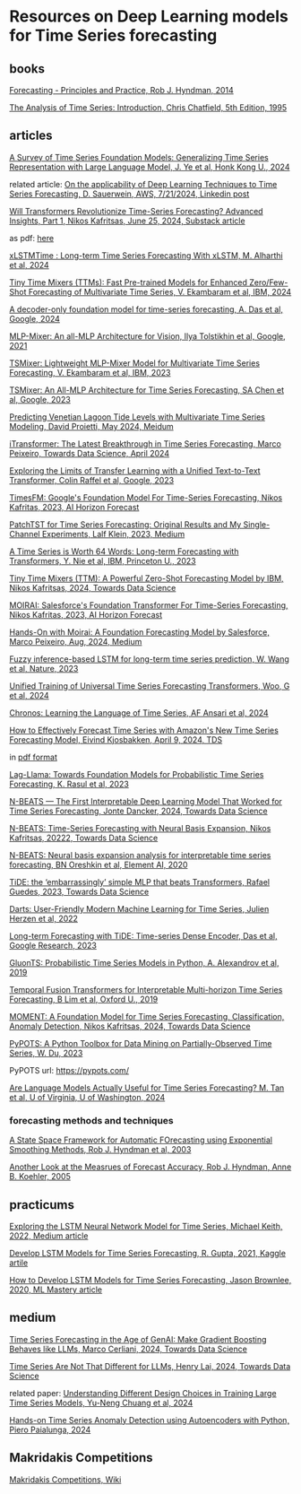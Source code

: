 # Resources on Deep Learning models for Time Series forecasting

## books

[Forecasting - Principles and Practice, Rob J. Hyndman, 2014](https://github.com/dimitarpg13/deep_learning_for_time_series_forecasting/blob/main/literature/books/Forecasting_Principles_and_Practice_Hyndman_2014.pdf)

[The Analysis of Time Series: Introduction, Chris Chatfield, 5th Edition, 1995](https://github.com/dimitarpg13/deep_learning_for_time_series_forecasting/blob/main/literature/books/Chatfield_The_Analysis_of_Time_Series_An_Introduction_5ed.pdf)

## articles

[A Survey of Time Series Foundation Models: Generalizing Time Series Representation with Large Language Model, J. Ye et al, Honk Kong U., 2024](https://github.com/dimitarpg13/deep_learning_for_time_series_forecasting/blob/main/literature/articles/A_Survey_of_Time_Serie_Foundation_Models_Generalizing_Time_Series_Representation_with_LLM_Ye_2024.pdf)

related article: [On the applicability of Deep Learning Techniques to Time Series Forecasting, D. Sauerwein, AWS, 7/21/2024, Linkedin post](https://github.com/dimitarpg13/deep_learning_for_time_series_forecasting/blob/main/literature/articles/On_the_applicability_of_Deep_Learning_Techniques_to_Time_Series_Forecasting_Sauerwein_2024.pdf)

[Will Transformers Revolutionize Time-Series Forecasting? Advanced Insights, Part 1, Nikos Kafritsas, June 25, 2024, Substack article](https://aihorizonforecast.substack.com/p/will-transformers-revolutionize-time)

as pdf: [here](https://github.com/dimitarpg13/deep_learning_for_time_series_forecasting/blob/main/literature/articles/Will_Transformers_Revolutionize_Time-Series_Forecasting_Advanced_Insights_Part_1_Nikos_Kafritsas_2024.pdf)

[xLSTMTime : Long-term Time Series Forecasting With xLSTM, M. Alharthi et al, 2024](https://github.com/dimitarpg13/deep_learning_for_time_series_forecasting/blob/main/literature/articles/xLSTMTime_Long_term_Time_Series_Forecasting_With_xLSTM_Alharti_2024.pdf)

[Tiny Time Mixers (TTMs): Fast Pre-trained Models for Enhanced Zero/Few-Shot Forecasting of Multivariate Time Series, V. Ekambaram et al, IBM, 2024](https://github.com/dimitarpg13/deep_learning_for_time_series_forecasting/blob/main/literature/articles/Tiny_Time_Mixers-Fast_Pre-trained_Models_for_Enhanced_Zero_Few-Shot_Forecasting_of_Multivariate_Time_Series_Ekambaram_IBM_2024.pdf)

[A decoder-only foundation model for time-series forecasting, A. Das et al, Google, 2024](https://github.com/dimitarpg13/deep_learning_for_time_series_forecasting/blob/main/literature/articles/A_decoder-only_foundation_model_for_time-series_forecasting_Das_Google_April_2024_Preprint.pdf)

[MLP-Mixer: An all-MLP Architecture for Vision, Ilya Tolstikhin et al, Google, 2021](https://github.com/dimitarpg13/deep_learning_for_time_series_forecasting/blob/main/literature/articles/MLP-Mixer-An_all-MLP_Architecture_for_Vision_Tolstikhin_Google_2021.pdf)

[TSMixer: Lightweight MLP-Mixer Model for Multivariate Time Series Forecasting, V. Ekambaram et al, IBM, 2023](https://github.com/dimitarpg13/deep_learning_for_time_series_forecasting/blob/main/literature/articles/TSMixer-Lightweight_MLP-Mixer_Model_for_Multivariate_Time_Series_Forecasting_Ekambaram_IBM_2023.pdf)

[TSMixer: An All-MLP Architecture for Time Series Forecasting, SA Chen et al, Google, 2023](https://github.com/dimitarpg13/deep_learning_for_time_series_forecasting/blob/main/literature/articles/TSMixer-An_All-MLP_Architecture_for_Time_Series_Forecasting_Chen_Google_2023.pdf)

[Predicting Venetian Lagoon Tide Levels with Multivariate Time Series Modeling, David Proietti, May 2024, Meidum](https://medium.com/@david.proietti_17/predicting-venetian-lagoon-tide-levels-with-multivariate-time-series-modeling-8bafdf229588)

[iTransformer: The Latest Breakthrough in Time Series Forecasting, Marco Peixeiro, Towards Data Science, April 2024](https://github.com/dimitarpg13/deep_learning_for_time_series_forecasting/blob/main/literature/articles/iTransformer-Inverted_Transformers_Are_Effective_for_Time_Series_Forecasting_Liu_2023.pdf)

[Exploring the Limits of Transfer Learning with a Unified Text-to-Text Transformer, Colin Raffel et al, Google, 2023](https://github.com/dimitarpg13/deep_learning_for_time_series_forecasting/blob/main/literature/articles/Exploring_the_Limits_of_Transfer_Learning_with_a_Unified_Text-to-Text_Transformer_Raffel_2023.pdf)

[TimesFM: Google's Foundation Model For Time-Series Forecasting, Nikos Kafritas, 2023, AI Horizon Forecast](https://aihorizonforecast.substack.com/p/timesfm-googles-foundation-model)

[PatchTST for Time Series Forecasting: Original Results and My Single-Channel Experiments, Lalf Klein, 2023, Medium](https://medium.com/@lalf_klein/patchtst-for-time-series-forecasting-original-results-and-new-single-channel-experiments-f375699f7b91)

[A Time Series is Worth 64 Words: Long-term Forecasting with Transformers, Y. Nie et al, IBM, Princeton U., 2023](https://github.com/dimitarpg13/deep_learning_for_time_series_forecasting/blob/main/literature/articles/A_Time_Series_is_Worth_64_Words-Long-term_Forecasting_with_Transformers_Nie_IBM_2023.pdf)

[Tiny Time Mixers (TTM): A Powerful Zero-Shot Forecasting Model by IBM, Nikos Kafritsas, 2024, Towards Data Science](https://towardsdatascience.com/tiny-time-mixers-ttm-a-powerful-zero-shot-forecasting-model-by-ibm-576b0e0af583)

[MOIRAI: Salesforce's Foundation Transformer For Time-Series Forecasting, Nikos Kafritas, 2023, AI Horizon Forecast](https://aihorizonforecast.substack.com/p/moirai-salesforces-foundation-transformer)

[Hands-On with Moirai: A Foundation Forecasting Model by Salesforce, Marco Peixeiro, Aug, 2024, Medium](https://towardsdatascience.com/hands-on-with-moirai-a-foundation-forecasting-model-by-salesforce-c13208139ae1)

[Fuzzy inference-based LSTM for long-term time series prediction, W. Wang et al, Nature, 2023](https://github.com/dimitarpg13/deep_learning_for_time_series_forecasting/blob/main/literature/articles/Fuzzy_inference_based_LSTM_for_long_term_time_series_prediction_Wang_Nature_2023.pdf)

[Unified Training of Universal Time Series Forecasting Transformers, Woo, G et al, 2024](https://github.com/dimitarpg13/deep_learning_for_time_series_forecasting/blob/main/literature/articles/Unified_Training_of_Universal_Time_Series_Forecasting_Transformers_Woo_2024.pdf)

[Chronos: Learning the Language of Time Series, AF Ansari et al, 2024](https://github.com/dimitarpg13/deep_learning_for_time_series_forecasting/blob/main/literature/articles/Chronos-Learning_the_Language_of_Time_Series_Fatir_2024.pdf)

[How to Effectively Forecast Time Series with Amazon's New Time Series Forecasting Model, Eivind Kjosbakken, April 9, 2024, TDS](https://towardsdatascience.com/how-to-effectively-forecast-time-series-with-amazons-new-time-series-forecasting-model-9e04d4ccf67e)

in [pdf format](https://github.com/dimitarpg13/deep_learning_for_time_series_forecasting/blob/main/literature/articles/How_to_Effectively_Forecast_Time_Series_with_Amazon_New_Time_Series_Forecasting_Model_by_Eivind_Kjosbakken_TowardsDataScience.pdf)

[Lag-Llama: Towards Foundation Models for Probabilistic Time Series Forecasting, K. Rasul et al, 2023](https://github.com/dimitarpg13/deep_learning_for_time_series_forecasting/blob/main/literature/articles/Lag-Llama-Towards_Foundation_Models_for_Probabilistic_Time_Series_Forecasting_Rasul_2023.pdf)

[N-BEATS — The First Interpretable Deep Learning Model That Worked for Time Series Forecasting, Jonte Dancker, 2024, Towards Data Science](https://towardsdatascience.com/n-beats-the-first-interpretable-deep-learning-model-that-worked-for-time-series-forecasting-06920daadac2)

[N-BEATS: Time-Series Forecasting with Neural Basis Expansion, Nikos Kafritsas, 20222, Towards Data Science](https://medium.com/towards-data-science/n-beats-time-series-forecasting-with-neural-basis-expansion-af09ea39f538)

[N-BEATS: Neural basis expansion analysis for interpretable time series forecasting, BN Oreshkin et al, Element AI, 2020](https://github.com/dimitarpg13/deep_learning_for_time_series_forecasting/blob/main/literature/articles/N-BEATS-Neural_basis_expansion_analysis_for_interpretable_time_series_forecasting_Oreshkin_ElementAI_2020.pdf)

[TiDE: the ‘embarrassingly’ simple MLP that beats Transformers, Rafael Guedes, 2023, Towards Data Science](https://towardsdatascience.com/tide-the-embarrassingly-simple-mlp-that-beats-transformers-7db77d588079)

[Darts: User-Friendly Modern Machine Learning for Time Series, Julien Herzen et al, 2022](https://github.com/dimitarpg13/deep_learning_for_time_series_forecasting/blob/main/literature/articles/Darts-User-Friendly_Modern_Machine_Learning_for_Time_Series_Herzen_2022.pdf)

[Long-term Forecasting with TiDE: Time-series Dense Encoder, Das et al, Google Research, 2023](https://github.com/dimitarpg13/deep_learning_for_time_series_forecasting/blob/main/literature/articles/Long-term_Forecasting_with_TiDE-Time-series_Dense_Encoder_Das_GoogleResearch_2023.pdf)

[GluonTS: Probabilistic Time Series Models in Python, A. Alexandrov et al, 2019](https://github.com/dimitarpg13/deep_learning_for_time_series_forecasting/blob/main/literature/articles/GluonTS-Probabilistic_Time_Series_Models_in_Python_Alexandrov_AWS_2019.pdf)

[Temporal Fusion Transformers for Interpretable Multi-horizon Time Series Forecasting, B Lim et al, Oxford U., 2019](https://github.com/dimitarpg13/deep_learning_for_time_series_forecasting/blob/main/literature/articles/Temporal_Fusion_Transformers_for_Interpretable_Multi-horizon_Time_Series_Forecasting_Lim_OxfordU_2020.pdf)

[MOMENT: A Foundation Model for Time Series Forecasting, Classification, Anomaly Detection, Nikos Kafritsas, 2024, Towards Data Science](https://medium.com/towards-data-science/moment-a-foundation-model-for-time-series-forecasting-classification-anomaly-detection-1e35f5b6ca76)

[PyPOTS: A Python Toolbox for Data Mining on Partially-Observed Time Series, W. Du, 2023](https://github.com/dimitarpg13/deep_learning_for_time_series_forecasting/blob/main/literature/articles/PyPOTS-A_Python_Toolbox_for_Data_Mining_on_Partially-Observed_Time_Series_Du_2023.pdf)

PyPOTS url: https://pypots.com/

[Are Language Models Actually Useful for Time Series Forecasting? M. Tan et al, U of Virginia, U of Washington, 2024](https://github.com/dimitarpg13/deep_learning_for_time_series_forecasting/blob/main/literature/articles/Are_Language_Models_Actually_Useful_for_Time_Series_Forecasting_Tan_2024.pdf)

### forecasting methods and techniques

[A State Space Framework for Automatic FOrecasting using Exponential Smoothing Methods, Rob J. Hyndman et al, 2003](https://github.com/dimitarpg13/deep_learning_for_time_series_forecasting/blob/main/literature/articles/A_state_space_framework_for_automatic_forecasting_using_exponential_smoothing_methods_Hyndman_2003.pdf)

[Another Look at the Measrues of Forecast Accuracy, Rob J. Hyndman, Anne B. Koehler, 2005](https://github.com/dimitarpg13/deep_learning_for_time_series_forecasting/blob/main/literature/articles/Another_Look_at_Measures_of_Forecast_Accuracy_Hyndman_2005.pdf)

## practicums

[Exploring the LSTM Neural Network Model for Time Series, Michael Keith, 2022, Medium article](https://towardsdatascience.com/exploring-the-lstm-neural-network-model-for-time-series-8b7685aa8cf)

[Develop LSTM Models for Time Series Forecasting, R. Gupta, 2021, Kaggle artile](https://www.kaggle.com/code/ritesh7355/develop-lstm-models-for-time-series-forecasting)

[How to Develop LSTM Models for Time Series Forecasting, Jason Brownlee, 2020, ML Mastery article](https://machinelearningmastery.com/how-to-develop-lstm-models-for-time-series-forecasting/)

## medium

[Time Series Forecasting in the Age of GenAI: Make Gradient Boosting Behaves like LLMs, Marco Cerliani, 2024, Towards Data Science](https://towardsdatascience.com/time-series-forecasting-in-the-age-of-genai-make-gradient-boosting-behaves-like-llms-674d9e22e1ce)

[Time Series Are Not That Different for LLMs, Henry Lai, 2024, Towards Data Science](https://towardsdatascience.com/time-series-are-not-that-different-for-llms-56435dc7d2b1)

related paper: [Understanding Different Design Choices in Training Large Time Series Models, Yu-Neng Chuang et al, 2024](https://github.com/dimitarpg13/deep_learning_for_time_series_forecasting/blob/main/literature/articles/Understanding_Different_Design_Choices_in_Training_Large_Time_Series_Models_Chuang_2024.pdf)

[Hands-on Time Series Anomaly Detection using Autoencoders with Python, Piero Paialunga, 2024](https://towardsdatascience.com/hands-on-time-series-anomaly-detection-using-autoencoders-with-python-7cd893bbc122)

## Makridakis Competitions

[Makridakis Competitions, Wiki](https://en.wikipedia.org/wiki/Makridakis_Competitions)
